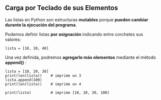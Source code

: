 ## Carga por Teclado de sus Elementos

Las listas en Python son estructuras **mutables** porque **pueden cambiar durante la ejecución del programa**.

Podemos definir listas **por asignación** indicando entre corchetes sus valores:

```
lista = [10, 20, 40]
```

Una vez definida, podremos **agregarle más elementos** mediante el método **append()** :

```
lista = [10, 20, 30]
print(len(lista))    # imprime un 3
lista.append(100)
print(len(lista))    # imprime un 4

print(lista)         # imprime [10, 20, 30, 100]
```

